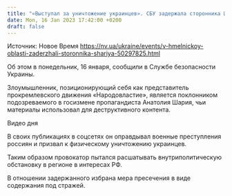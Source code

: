 ```yaml
---
title: "«Выступал за уничтожение украинцев». СБУ задержала сторонника Шария, призывавшего вставать на сторону РФ"
date: Mon, 16 Jan 2023 17:42:00 +0200
draft: false
---
```

Источник: Новое Время https://nv.ua/ukraine/events/v-hmelnickoy-oblasti-zaderzhali-storonnika-shariya-50297825.html


 Об этом в понедельник, 16 января, сообщили в Службе безопасности Украины.

Злоумышленник, позиционирующий себя как представитель прокремлевского движения «Народовластие», является поклонником подозреваемого в госизмене пропагандиста Анатолия Шария, чьи материалы использовал для деструктивного контента.

  Видео дня   

В своих публикациях в соцсетях он оправдывал военные преступления россиян и призвал к физическому уничтожению украинцев.

Таким образом провокатор пытался расшатывать внутриполитическую обстановку в регионе в интересах РФ.

В отношении задержанного избрана мера пресечения в виде содержания под стражей.
